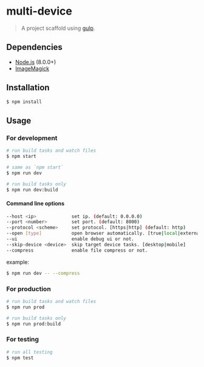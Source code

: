 # multi-device

> A project scaffold using [gulp](http://gulpjs.com/).

## Dependencies

+ [Node.js](https://nodejs.org/) (8.0.0+)
+ [ImageMagick](http://www.imagemagick.org/)

## Installation

```sh
$ npm install
```

## Usage

### For development

```sh
# run build tasks and watch files
$ npm start

# same as `npm start`
$ npm run dev

# run build tasks only
$ npm run dev:build
```

#### Command line options

```sh
--host <ip>             set ip. (default: 0.0.0.0)
--port <number>         set port. (default: 8000)
--protocol <scheme>     set protocol. [https|http] (default: http)
--open [type]           open browser automatically. [true|local|external|ui|ui-external|false]
--ui                    enable debug ui or not.
--skip-device <device>  skip target device tasks. [desktop|mobile]
--compress              enable file compress or not.
```

example:

```sh
$ npm run dev -- --compress
```

### For production

```sh
# run build tasks and watch files
$ npm run prod

# run build tasks only
$ npm run prod:build
```

### For testing

```sh
# run all testing
$ npm test
```
